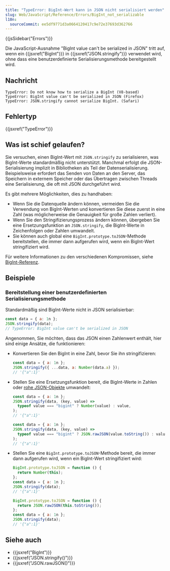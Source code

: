 ```yaml
---
title: "TypeError: BigInt-Wert kann in JSON nicht serialisiert werden"
slug: Web/JavaScript/Reference/Errors/BigInt_not_serializable
l10n:
  sourceCommit: ee5df9771d3a0664120417c9e72e37693d362766
---
```


{{jsSidebar("Errors")}}

Die JavaScript-Ausnahme "BigInt value can't be serialized in JSON" tritt auf, wenn ein {{jsxref("BigInt")}} in {{jsxref("JSON.stringify")}} verwendet wird, ohne dass eine benutzerdefinierte Serialisierungsmethode bereitgestellt wird.

## Nachricht

```plain
TypeError: Do not know how to serialize a BigInt (V8-based)
TypeError: BigInt value can't be serialized in JSON (Firefox)
TypeError: JSON.stringify cannot serialize BigInt. (Safari)
```

## Fehlertyp

{{jsxref("TypeError")}}

## Was ist schief gelaufen?

Sie versuchen, einen BigInt-Wert mit `JSON.stringify` zu serialisieren, was BigInt-Werte standardmäßig nicht unterstützt. Manchmal erfolgt die JSON-Serialisierung implizit in Bibliotheken als Teil der Datenserialisierung. Beispielsweise erfordert das Senden von Daten an den Server, das Speichern in externem Speicher oder das Übertragen zwischen Threads eine Serialisierung, die oft mit JSON durchgeführt wird.

Es gibt mehrere Möglichkeiten, dies zu handhaben:

- Wenn Sie die Datenquelle ändern können, vermeiden Sie die Verwendung von BigInt-Werten und konvertieren Sie diese zuerst in eine Zahl (was möglicherweise die Genauigkeit für große Zahlen verliert).
- Wenn Sie den Stringifizierungsprozess ändern können, übergeben Sie eine Ersetzungsfunktion an `JSON.stringify`, die BigInt-Werte in Zeichenfolgen oder Zahlen umwandelt.
- Sie können auch global eine `BigInt.prototype.toJSON`-Methode bereitstellen, die immer dann aufgerufen wird, wenn ein BigInt-Wert stringifiziert wird.

Für weitere Informationen zu den verschiedenen Kompromissen, siehe [BigInt-Referenz](/de/docs/Web/JavaScript/Reference/Global_Objects/BigInt#use_within_json).

## Beispiele

### Bereitstellung einer benutzerdefinierten Serialisierungsmethode

Standardmäßig sind BigInt-Werte nicht in JSON serialisierbar:

```js example-bad
const data = { a: 1n };
JSON.stringify(data);
// TypeError: BigInt value can't be serialized in JSON
```

Angenommen, Sie möchten, dass das JSON einen Zahlenwert enthält, hier sind einige Ansätze, die funktionieren:

- Konvertieren Sie den BigInt in eine Zahl, bevor Sie ihn stringifizieren:

  ```js
  const data = { a: 1n };
  JSON.stringify({ ...data, a: Number(data.a) });
  // '{"a":1}'
  ```

- Stellen Sie eine Ersetzungsfunktion bereit, die BigInt-Werte in Zahlen oder [rohe JSON-Objekte](/de/docs/Web/JavaScript/Reference/Global_Objects/JSON/rawJSON) umwandelt:

  ```js
  const data = { a: 1n };
  JSON.stringify(data, (key, value) =>
    typeof value === "bigint" ? Number(value) : value,
  );
  // '{"a":1}'
  ```

  ```js
  const data = { a: 1n };
  JSON.stringify(data, (key, value) =>
    typeof value === "bigint" ? JSON.rawJSON(value.toString()) : value,
  );
  // '{"a":1}'
  ```

- Stellen Sie eine `BigInt.prototype.toJSON`-Methode bereit, die immer dann aufgerufen wird, wenn ein BigInt-Wert stringifiziert wird:

  ```js
  BigInt.prototype.toJSON = function () {
    return Number(this);
  };
  const data = { a: 1n };
  JSON.stringify(data);
  // '{"a":1}'
  ```

  ```js
  BigInt.prototype.toJSON = function () {
    return JSON.rawJSON(this.toString());
  };
  const data = { a: 1n };
  JSON.stringify(data);
  // '{"a":1}'
  ```

## Siehe auch

- {{jsxref("BigInt")}}
- {{jsxref("JSON.stringify()")}}
- {{jsxref("JSON.rawJSON()")}}
